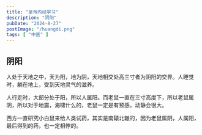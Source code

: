 ```yaml
---
title: "皇帝内经学习"
description: "阴阳"
pubDate: "2024-8-27"
postImage: "/huangdi.png"
tags: [ "中医" ]
---
```

## 阴阳
人处于天地之中，天为阳，地为阴，天地相交处高三寸者为阴阳的交界。人睡觉时，躺在地上，受到天地灵气的滋养。

人行走时，大部分处于阳，所以人属阳。而老鼠一直在三寸高度下，所以老鼠属阴，所以对于地震，海啸什么的，老鼠一定是有预感，动静会很大。

西方一直研究小白鼠来给人类试药，其实是南辕北辙的，因为老鼠属阴，人属阳，最后得到的药，也一定相悖的。